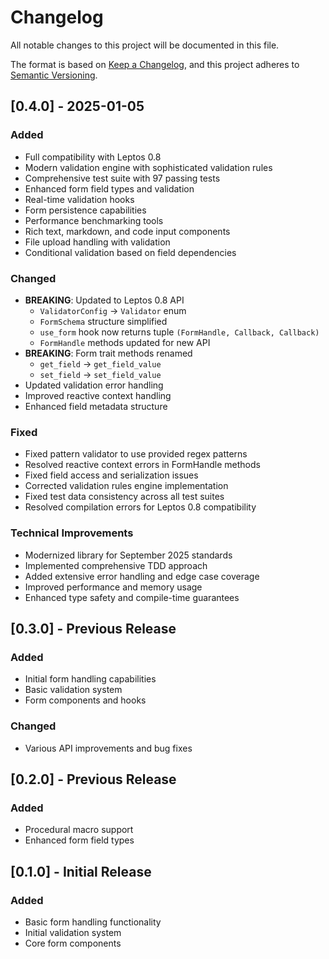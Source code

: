 # Changelog

All notable changes to this project will be documented in this file.

The format is based on [Keep a Changelog](https://keepachangelog.com/en/1.0.0/),
and this project adheres to [Semantic Versioning](https://semver.org/spec/v2.0.0.html).

## [0.4.0] - 2025-01-05

### Added
- Full compatibility with Leptos 0.8
- Modern validation engine with sophisticated validation rules
- Comprehensive test suite with 97 passing tests
- Enhanced form field types and validation
- Real-time validation hooks
- Form persistence capabilities
- Performance benchmarking tools
- Rich text, markdown, and code input components
- File upload handling with validation
- Conditional validation based on field dependencies

### Changed
- **BREAKING**: Updated to Leptos 0.8 API
  - `ValidatorConfig` → `Validator` enum
  - `FormSchema` structure simplified
  - `use_form` hook now returns tuple `(FormHandle, Callback, Callback)`
  - `FormHandle` methods updated for new API
- **BREAKING**: Form trait methods renamed
  - `get_field` → `get_field_value`
  - `set_field` → `set_field_value`
- Updated validation error handling
- Improved reactive context handling
- Enhanced field metadata structure

### Fixed
- Fixed pattern validator to use provided regex patterns
- Resolved reactive context errors in FormHandle methods
- Fixed field access and serialization issues
- Corrected validation rules engine implementation
- Fixed test data consistency across all test suites
- Resolved compilation errors for Leptos 0.8 compatibility

### Technical Improvements
- Modernized library for September 2025 standards
- Implemented comprehensive TDD approach
- Added extensive error handling and edge case coverage
- Improved performance and memory usage
- Enhanced type safety and compile-time guarantees

## [0.3.0] - Previous Release

### Added
- Initial form handling capabilities
- Basic validation system
- Form components and hooks

### Changed
- Various API improvements and bug fixes

## [0.2.0] - Previous Release

### Added
- Procedural macro support
- Enhanced form field types

## [0.1.0] - Initial Release

### Added
- Basic form handling functionality
- Initial validation system
- Core form components